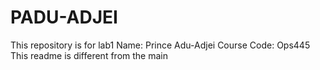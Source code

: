 # PADU-ADJEI
This repository is for lab1
Name: Prince Adu-Adjei
Course Code: Ops445
This readme is different from the main
